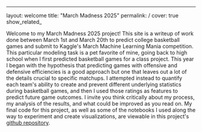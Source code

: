 ---
layout: welcome
title: "March Madness 2025"
permalink: /
cover: true
show_related_

Welcome to my March Madness 2025 project! This site is a writeup of work done between March 1st and March 20th to predict college basketball games and submit to Kaggle's March Machine Learning Mania competition. This particular modeling task is a pet favorite of mine, going back to high school when I first predicted basketball games for a class project. This year I began with the hypothesis that predicting games with offensive and defensive efficiencies is a good approach but one that leaves out a lot of the details crucial to specific matchups. I attempted instead to quantify each team's ability to create and prevent different underlying statistics during basketball games, and then I used those ratings as features to predict future game outcomes. I invite you think critically about my process, my analysis of the results, and what could be improved as you read on. My final code for this project, as well as some of the notebooks I used along the way to experiment and create visualizations, are viewable in this project's [github repository](https://github.com/AlexMangiafico/march_madness_2025). 
